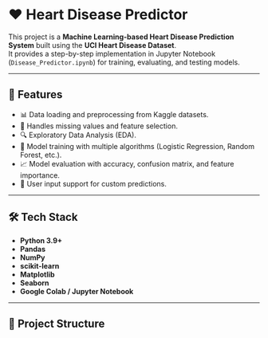 # ❤️ Heart Disease Predictor

This project is a **Machine Learning-based Heart Disease Prediction System** built using the **UCI Heart Disease Dataset**.  
It provides a step-by-step implementation in Jupyter Notebook (`Disease_Predictor.ipynb`) for training, evaluating, and testing models.

---

## 📌 Features
- 📊 Data loading and preprocessing from Kaggle datasets.  
- 🧹 Handles missing values and feature selection.  
- 🔍 Exploratory Data Analysis (EDA).  
- 🤖 Model training with multiple algorithms (Logistic Regression, Random Forest, etc.).  
- 📈 Model evaluation with accuracy, confusion matrix, and feature importance.  
- 📝 User input support for custom predictions.  

---

## 🛠️ Tech Stack
- **Python 3.9+**
- **Pandas**
- **NumPy**
- **scikit-learn**
- **Matplotlib**
- **Seaborn**
- **Google Colab / Jupyter Notebook**

---

## 📂 Project Structure
